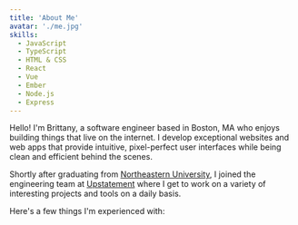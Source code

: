 ```yaml
---
title: 'About Me'
avatar: './me.jpg'
skills:
  - JavaScript
  - TypeScript
  - HTML & CSS
  - React
  - Vue
  - Ember
  - Node.js
  - Express
---
```


Hello! I'm Brittany, a software engineer based in Boston, MA who enjoys building things that live on the internet. I develop exceptional websites and web apps that provide intuitive, pixel-perfect user interfaces while being clean and efficient behind the scenes.

Shortly after graduating from [Northeastern University](https://www.ccis.northeastern.edu/), I joined the engineering team at [Upstatement](https://www.upstatement.com/) where I get to work on a variety of interesting projects and tools on a daily basis.

Here's a few things I'm experienced with:
